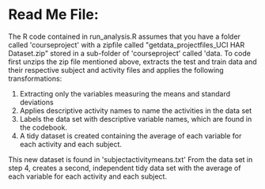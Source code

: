 Read Me File: 
=============

The R code contained in run_analysis.R assumes that you have a folder called 'courseproject' with a zipfile called "getdata_projectfiles_UCI HAR Dataset.zip"
stored in a sub-folder of 'courseproject' called 'data. 
To code first unzips the zip file mentioned above, extracts the test and train data and their respective subject and activity files and applies the following transformations: 
1) Extracting only the variables measuring the means and standard deviations
2) Applies descriptive activity names to name the activities in the data set
3) Labels the data set with descriptive variable names, which are found in the codebook.
4) A tidy dataset is created containing the average of each variable for each activity and each subject.

This new dataset is found in 'subjectactivitymeans.txt'
From the data set in step 4, creates a second, independent tidy data set with the average of each variable for each activity and each subject.
